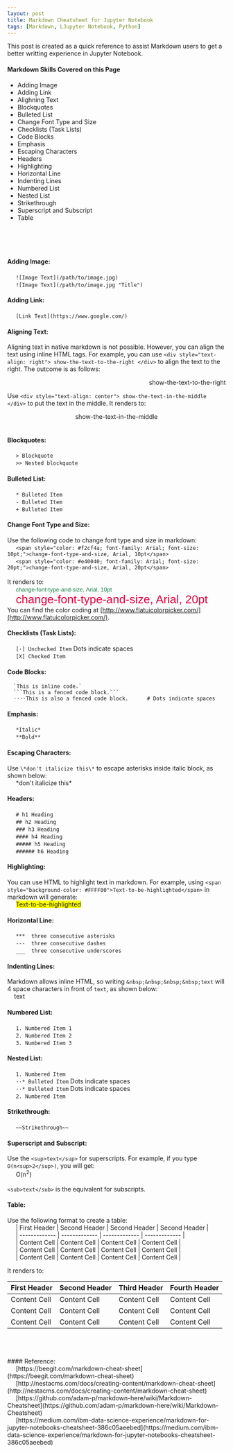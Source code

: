 ```yaml
---
layout: post
title: Markdown Cheatsheet for Jupyter Notebook
tags: [Markdown, LJupyter Notebook, Python]
---
```


This post is created as a quick reference to assist Markdown users to get a better writting experience in Jupyter Notebook.<br>

#### Markdown Skills Covered on this Page
* Adding Image
* Adding Link
* Alighning Text
* Blockquotes
* Bulleted List
* Change Font Type and Size
* Checklists (Task Lists)
* Code Blocks
* Emphasis
* Escaping Characters
* Headers
* Highlighting
* Horizontal Line
* Indenting Lines
* Numbered List
* Nested List
* Strikethrough
* Superscript and Subscript
* Table
<br>
<br>
<br>


#### Adding Image:
&nbsp;&nbsp;&nbsp;&nbsp; `![Image Text](/path/to/image.jpg)`            <br>
&nbsp;&nbsp;&nbsp;&nbsp; `![Image Text](/path/to/image.jpg "Title")`    <br>

#### Adding Link:
&nbsp;&nbsp;&nbsp;&nbsp; `[Link Text](https://www.google.com/)`    <br>

#### Aligning Text:
Aligning text in native markdown is not possible. However, you can align the text using inline HTML tags. For example, you can use `<div style="text-align: right"> show-the-text-to-the-right </div>` to align the text to the right. The outcome is as follows:
<div style="text-align: right"> show-the-text-to-the-right </div>

Use `<div style="text-align: center"> show-the-text-in-the-middle </div>` to put the text in the middle. It renders to:
<div style="text-align: center"> show-the-text-in-the-middle </div>
<br>

#### Blockquotes:
&nbsp;&nbsp;&nbsp;&nbsp; `> Blockquote`            <br>
&nbsp;&nbsp;&nbsp;&nbsp; `>> Nested blockquote`    <br>

#### Bulleted List:
&nbsp;&nbsp;&nbsp;&nbsp; `* Bulleted Item`    <br>
&nbsp;&nbsp;&nbsp;&nbsp; `- Bulleted Item`    <br>
&nbsp;&nbsp;&nbsp;&nbsp; `+ Bulleted Item`    <br>

#### Change Font Type and Size:
Use the following code to change font type and size in markdown:          <br>
&nbsp;&nbsp;&nbsp;&nbsp; `<span style="color: #f2cf4a; font-family: Arial; font-size: 10pt;">change-font-type-and-size, Arial, 10pt</span>`  <br>
&nbsp;&nbsp;&nbsp;&nbsp; `<span style="color: #e40040; font-family: Arial; font-size: 20pt;">change-font-type-and-size, Arial, 20pt</span>`  <br>
<br>
It renders to:          <br>
&nbsp;&nbsp;&nbsp;&nbsp; <span style="color: #1E824C; font-family: Arial; font-size: 10pt;">change-font-type-and-size, Arial, 10pt</span>  <br>
&nbsp;&nbsp;&nbsp;&nbsp; <span style="color: #e40040; font-family: Arial; font-size: 20pt;">change-font-type-and-size, Arial, 20pt</span>  <br>
You can find the color coding at [http://www.flatuicolorpicker.com/](http://www.flatuicolorpicker.com/).

#### Checklists (Task Lists):
&nbsp;&nbsp;&nbsp;&nbsp; `[⋅] Unchecked Item`      Dots indicate spaces    <br>
&nbsp;&nbsp;&nbsp;&nbsp; `[X] Checked Item`    <br>

#### Code Blocks:
```
  `This is inline code.`                                     
  ```This is a fenced code block.```                            
  ⋅⋅⋅⋅This is also a fenced code block.      # Dots indicate spaces   
```


#### Emphasis:
&nbsp;&nbsp;&nbsp;&nbsp; `*Italic*`    <br>
&nbsp;&nbsp;&nbsp;&nbsp; `**Bold**`    <br>

#### Escaping Characters:
Use `\*don't italicize this\*` to escape asterisks inside italic block, as shown below:   <br>
&nbsp;&nbsp;&nbsp;&nbsp; \*don't italicize this\*   <br>


#### Headers:
&nbsp;&nbsp;&nbsp;&nbsp; `# h1 Heading`    <br>
&nbsp;&nbsp;&nbsp;&nbsp; `## h2 Heading`    <br>
&nbsp;&nbsp;&nbsp;&nbsp; `### h3 Heading`    <br>
&nbsp;&nbsp;&nbsp;&nbsp; `#### h4 Heading`    <br>
&nbsp;&nbsp;&nbsp;&nbsp; `##### h5 Heading`    <br>
&nbsp;&nbsp;&nbsp;&nbsp; `###### h6 Heading`    <br>

#### Highlighting:
You can use HTML to highlight text in markdown. For example, using `<span style="background-color: #FFFF00">Text-to-be-highlighted</span>` in markdown will generate:    <br>
&nbsp;&nbsp;&nbsp;&nbsp; <span style="background-color: #FFFF00">Text-to-be-highlighted</span>    <br>

#### Horizontal Line:
&nbsp;&nbsp;&nbsp;&nbsp; `***  three consecutive asterisks `      <br>
&nbsp;&nbsp;&nbsp;&nbsp; `---  three consecutive dashes `         <br>
&nbsp;&nbsp;&nbsp;&nbsp; `___  three consecutive underscores `    <br>

#### Indenting Lines:
Markdown allows inline HTML, so writing `&nbsp;&nbsp;&nbsp;&nbsp;text` will 4 space characters in front of `text`, as shown below: <br>
&nbsp;&nbsp;&nbsp;&nbsp;text    <br>

#### Numbered List:
&nbsp;&nbsp;&nbsp;&nbsp; `1. Numbered Item 1`    <br>
&nbsp;&nbsp;&nbsp;&nbsp; `2. Numbered Item 2`    <br>
&nbsp;&nbsp;&nbsp;&nbsp; `3. Numbered Item 3`    <br>

#### Nested List:
&nbsp;&nbsp;&nbsp;&nbsp;  `1. Numbered Item`                            <br>
&nbsp;&nbsp;&nbsp;&nbsp;  `⋅⋅* Bulleted Item`    Dots indicate spaces    <br>
&nbsp;&nbsp;&nbsp;&nbsp;  `⋅⋅* Bulleted Item`    Dots indicate spaces    <br>
&nbsp;&nbsp;&nbsp;&nbsp;  `2. Numbered Item`                            <br>


#### Strikethrough:
&nbsp;&nbsp;&nbsp;&nbsp; `~~Strikethrough~~`    <br>

#### Superscript and Subscript:
Use the `<sup>text</sup>` for superscripts. For example, if you type `O(n<sup>2</sup>)`, you will get: <br>
&nbsp;&nbsp;&nbsp;&nbsp;  O(n<sup>2</sup>)     <br>
<br>
`<sub>text</sub>` is the equivalent for subscripts. <br>

#### Table:
Use the following format to create a table:                           <br>
&nbsp;&nbsp;&nbsp;&nbsp; | First Header  | Second Header | Second Header | Second Header |     <br>
&nbsp;&nbsp;&nbsp;&nbsp; | ------------- | ------------- | ------------- | ------------- |     <br>
&nbsp;&nbsp;&nbsp;&nbsp; | Content Cell  | Content Cell  | Content Cell  | Content Cell  |     <br>
&nbsp;&nbsp;&nbsp;&nbsp; | Content Cell  | Content Cell  | Content Cell  | Content Cell  |     <br>
&nbsp;&nbsp;&nbsp;&nbsp; | Content Cell  | Content Cell  | Content Cell  | Content Cell  |     <br>


It renders to: <br>

| First Header  | Second Header |  Third Header | Fourth Header |
| ------------- | ------------- | ------------- | ------------- |
| Content Cell  | Content Cell  | Content Cell  | Content Cell  |
| Content Cell  | Content Cell  | Content Cell  | Content Cell  |
| Content Cell  | Content Cell  | Content Cell  | Content Cell  |



<br>
<br>
<br>
#### Reference:    <br>
&nbsp;&nbsp;&nbsp;&nbsp; [https://beegit.com/markdown-cheat-sheet](https://beegit.com/markdown-cheat-sheet) <br>
&nbsp;&nbsp;&nbsp;&nbsp; [http://nestacms.com/docs/creating-content/markdown-cheat-sheet](http://nestacms.com/docs/creating-content/markdown-cheat-sheet) <br>
&nbsp;&nbsp;&nbsp;&nbsp; [https://github.com/adam-p/markdown-here/wiki/Markdown-Cheatsheet](https://github.com/adam-p/markdown-here/wiki/Markdown-Cheatsheet) <br>
&nbsp;&nbsp;&nbsp;&nbsp; [https://medium.com/ibm-data-science-experience/markdown-for-jupyter-notebooks-cheatsheet-386c05aeebed](https://medium.com/ibm-data-science-experience/markdown-for-jupyter-notebooks-cheatsheet-386c05aeebed) <br>
